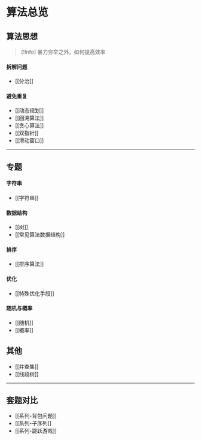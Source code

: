 # 算法总览
## 算法思想
> [!Info]
> 暴力穷举之外，如何提高效率
#### 拆解问题
 - [[分治]]

#### 避免重复
 - [[动态规划]]  
 - [[回溯算法]]   
 - [[贪心算法]]
 - [[双指针]]
 - [[滑动窗口]]

----
## 专题
#### 字符串
 - [[字符串]]
#### 数据结构
 - [[树]]
 - [[常见算法数据结构]]

#### 排序
 - [[排序算法]]

#### 优化
 - [[特殊优化手段]]

#### 随机与概率
 - [[随机]]
 - [[概率]]

## 其他
 - [[并查集]]
 - [[线段树]]

----
## 套题对比
 - [[系列-背包问题]]
 - [[系列-子序列]]
 - [[系列-跳跃游戏]]